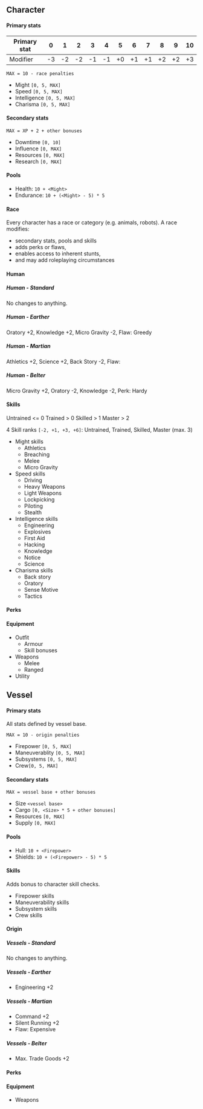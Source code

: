 ## Character

<div class="col-layout-start"></div>

#### Primary stats

| Primary stat |   0   |   1   |   2   |   3   |   4   |   5   |   6   |   7   |   8   |   9   |   10  |
|--------------|:-----:|:-----:|:-----:|:-----:|:-----:|:-----:|:-----:|:-----:|:-----:|:-----:|:-----:|
| Modifier     |   -3  |   -2  |   -2  |   -1  |   -1  |   +0  |   +1  |   +1  |   +2  |   +2  |   +3  |

`MAX = 10 - race penalties`

* Might `[0, 5, MAX]`
* Speed `[0, 5, MAX]`
* Intelligence `[0, 5, MAX]`
* Charisma `[0, 5, MAX]`

#### Secondary stats

`MAX = XP + 2 + other bonuses`

* Downtime `[0, 10]`
* Influence `[0, MAX]`
* Resources `[0, MAX]`
* Research `[0, MAX]`

#### Pools

* Health: `10 + <Might>`
* Endurance: `10 + (<Might> - 5) * 5`

#### Race

Every character has a race or category (e.g. animals, robots). A race modifies:

* secondary stats, pools and skills
* adds perks or flaws,
* enables access to inherent stunts,
* and may add roleplaying circumstances

#### Human

##### Human - Standard

No changes to anything.

##### Human - Earther

Oratory +2, Knowledge +2, Micro Gravity -2, Flaw: Greedy

##### Human - Martian

Athletics +2, Science +2, Back Story -2, Flaw:

##### Human - Belter

Micro Gravity +2, Oratory -2, Knowledge -2, Perk: Hardy

#### Skills

Untrained <= 0
Trained > 0
Skilled > 1
Master > 2

4 Skill ranks `[-2, +1, +3, +6]`: Untrained, Trained, Skilled, Master (max. 3)

* Might skills
    * Athletics
    * Breaching
    * Melee
    * Micro Gravity
* Speed skills
    * Driving
    * Heavy Weapons
    * Light Weapons
    * Lockpicking
    * Piloting
    * Stealth
* Intelligence skills
    * Engineering
    * Explosives
    * First Aid
    * Hacking
    * Knowledge
    * Notice
    * Science
* Charisma skills
    * Back story
    * Oratory
    * Sense Motive
    * Tactics

#### Perks

#### Equipment

* Outfit
    * Armour
    * Skill bonuses
* Weapons
    * Melee
    * Ranged
* Utility

<div class="col-layout-end"></div>

## Vessel

<div class="col-layout-start"></div>

#### Primary stats

All stats defined by vessel base.

`MAX = 10 - origin penalties`

* Firepower `[0, 5, MAX]`
* Maneuverablity `[0, 5, MAX]`
* Subsystems `[0, 5, MAX]`
* Crew`[0, 5, MAX]`

#### Secondary stats

`MAX = vessel base + other bonuses`

* Size `<vessel base>`
* Cargo `[0, <Size> * 5 + other bonuses]`
* Resources `[0, MAX]`
* Supply `[0, MAX]`

#### Pools

* Hull: `10 + <Firepower>`
* Shields: `10 + (<Firepower> - 5) * 5`

#### Skills

Adds bonus to character skill checks.

* Firepower skills
* Maneuverability skills
* Subsystem skills
* Crew skills

#### Origin

##### Vessels - Standard

No changes to anything.

##### Vessels - Earther

* Engineering +2

##### Vessels - Martian

* Command +2
* Silent Running +2
* Flaw: Expensive

##### Vessels - Belter

* Max. Trade Goods +2

#### Perks

#### Equipment

* Weapons

<div class="col-layout-end"></div>
